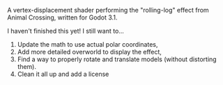 A vertex-displacement shader performing the "rolling-log" effect from Animal Crossing, written for Godot 3.1.

I haven't finished this yet! I still want to...

1. Update the math to use actual polar coordinates,
2. Add more detailed overworld to display the effect,
3. Find a way to properly rotate and translate models (without distorting them).
4. Clean it all up and add a license
